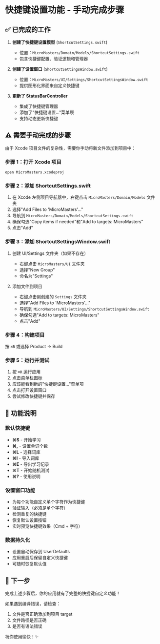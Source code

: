 # 快捷键设置功能 - 手动完成步骤

## ✅ 已完成的工作

1. **创建了快捷键设置模型** (`ShortcutSettings.swift`)
   - 位置：`MicroMasters/Domain/Models/ShortcutSettings.swift`
   - 包含快捷键配置、验证逻辑和管理器

2. **创建了设置窗口** (`ShortcutSettingsWindow.swift`)
   - 位置：`MicroMasters/UI/Settings/ShortcutSettingsWindow.swift`
   - 提供图形化界面来自定义快捷键

3. **更新了 StatusBarController**
   - 集成了快捷键管理器
   - 添加了"快捷键设置…"菜单项
   - 支持动态更新快捷键

## ⚠️ 需要手动完成的步骤

由于 Xcode 项目文件的复杂性，需要你手动将新文件添加到项目中：

### 步骤 1：打开 Xcode 项目

```bash
open MicroMasters.xcodeproj
```

### 步骤 2：添加 ShortcutSettings.swift

1. 在 Xcode 左侧项目导航器中，右键点击 `MicroMasters/Domain/Models` 文件夹
2. 选择"Add Files to 'MicroMasters'..."
3. 导航到 `MicroMasters/Domain/Models/ShortcutSettings.swift`
4. 确保勾选"Copy items if needed"和"Add to targets: MicroMasters"
5. 点击"Add"

### 步骤 3：添加 ShortcutSettingsWindow.swift

1. 创建 UI/Settings 文件夹（如果不存在）
   - 右键点击 `MicroMasters/UI` 文件夹
   - 选择"New Group"
   - 命名为"Settings"

2. 添加文件到项目
   - 右键点击刚创建的 `Settings` 文件夹
   - 选择"Add Files to 'MicroMasters'..."
   - 导航到 `MicroMasters/UI/Settings/ShortcutSettingsWindow.swift`
   - 确保勾选"Add to targets: MicroMasters"
   - 点击"Add"

### 步骤 4：构建项目

按 `⌘B` 或选择 Product → Build

### 步骤 5：运行并测试

1. 按 `⌘R` 运行应用
2. 点击菜单栏图标
3. 应该能看到新的"快捷键设置…"菜单项
4. 点击打开设置窗口
5. 尝试修改快捷键并保存

## 📝 功能说明

### 默认快捷键

- **⌘S** - 开始学习
- **⌘,** - 设置单词个数
- **⌘L** - 选择词库
- **⌘I** - 导入词库
- **⌘E** - 导出学习记录
- **⌘T** - 开始随机测试
- **⌘?** - 使用说明

### 设置窗口功能

- 为每个功能自定义单个字符作为快捷键
- 验证输入（必须是单个字符）
- 检测重复的快捷键
- 恢复默认设置按钮
- 实时预览快捷键效果（Cmd + 字符）

### 数据持久化

- 设置自动保存到 UserDefaults
- 应用重启后保留自定义快捷键
- 可随时恢复默认值

## 🎯 下一步

完成上述步骤后，你的应用就有了完整的快捷键自定义功能！

如果遇到编译错误，请检查：
1. 文件是否正确添加到项目 target
2. 文件路径是否正确
3. 是否有语法错误

祝你使用愉快！✨
